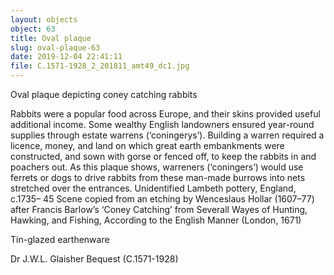 ```yaml
---
layout: objects
object: 63
title: Oval plaque
slug: oval-plaque-63
date: 2019-12-04 22:41:11
file: C.1571-1928_2_201811_amt49_dc1.jpg
---
```

Oval plaque depicting coney catching rabbits

Rabbits were a popular food across Europe, and their skins provided useful additional income. Some wealthy English landowners ensured year-round supplies through estate warrens (‘coningerys’). Building a warren required a licence, money, and land on which great earth embankments were constructed, and sown with gorse or fenced off, to keep the rabbits in and poachers out. As this plaque shows, warreners (‘coningers’) would use ferrets or dogs to drive rabbits from these man-made burrows into nets stretched over the entrances.  Unidentified Lambeth pottery, England, c.1735– 45  Scene copied from an etching by Wenceslaus Hollar (1607–77) after Francis Barlow’s ‘Coney Catching’ from Severall Wayes of Hunting, Hawking, and Fishing, According to the English Manner (London, 1671)  

Tin-glazed earthenware  

Dr J.W.L. Glaisher Bequest (C.1571-1928)
